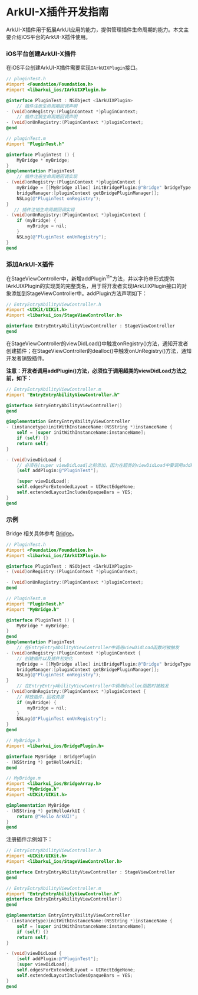 # ArkUI-X插件开发指南

ArkUI-X插件用于拓展ArkUI应用的能力，提供管理插件生命周期的能力。本文主要介绍iOS平台的ArkUI-X插件使用。

### iOS平台创建ArkUI-X插件

在iOS平台创建ArkUI-X插件需要实现` IArkUIXPlugin `接口。

```objective-c
// pluginTest.h
#import <Foundation/Foundation.h>
#import <libarkui_ios/IArkUIXPlugin.h>

@interface PluginTest : NSObject <IArkUIXPlugin>
    // 插件注册生命周期回调声明
- (void)onRegistry:(PluginContext *)pluginContext;
	// 插件注销生命周期回调声明
- (void)onUnRegistry:(PluginContext *)pluginContext;
@end
```

```objective-c
// pluginTest.m
#import "PluginTest.h"

@interface PluginTest () {
    MyBridge * myBridge;
}
@implementation PluginTest
    // 插件注册生命周期回调实现
- (void)onRegistry:(PluginContext *)pluginContext {
    myBridge = [[MyBridge alloc] initBridgePlugin:@"Bridge" bridgeType:BINARY_TYPE 
    bridgeManager:[pluginContext getBridgePluginManager]];
    NSLog(@"PluginTest onRegistry");
}
   // 插件注销生命周期回调实现
- (void)onUnRegistry:(PluginContext *)pluginContext {
	if (myBridge) {
        myBridge = nil;
    }
    NSLog(@"PluginTest onUnRegistry");
}
@end
```

### 添加ArkUI-X插件

在StageViewController中，新增addPlugin<sup>11+</sup>方法，并以字符串形式提供IArkUIXPlugin的实现类的完整类名，用于将开发者实现IArkUIXPlugin接口的对象添加到StageViewController中。addPlugin方法声明如下：

```objective-c
// EntryEntryAbilityViewController.h
#import <UIKit/UIKit.h>
#import <libarkui_ios/StageViewController.h>

@interface EntryEntryAbilityViewController : StageViewController
@end
```

在StageViewController的viewDidLoad()中触发onRegistry()方法，通知开发者创建插件；在StageViewController的dealloc()中触发onUnRegistry()方法，通知开发者销毁插件。

**注意：开发者调用addPlugin()方法，必须位于调用超类的viewDidLoad方法之前，如下：**

```objective-c
// EntryEntryAbilityViewController.m
#import "EntryEntryAbilityViewController.h"

@interface EntryEntryAbilityViewController()
@end

@implementation EntryEntryAbilityViewController
- (instancetype)initWithInstanceName:(NSString *)instanceName {
    self = [super initWithInstanceName:instanceName];
    if (self) {}
    return self;
}

- (void)viewDidLoad {
    // 必须在[super viewDidLoad]之前添加，因为在超类的viewDidLoad中要调用addPlugin()添加的对象
    [self addPlugin:@"PluginTest"];

    [super viewDidLoad];
    self.edgesForExtendedLayout = UIRectEdgeNone;
    self.extendedLayoutIncludesOpaqueBars = YES;
}
@end
```

### 示例

Bridge 相关具体参考 [Bridge](how-to-use-bridge-on-ios.md)。

```objective-c
// PluginTest.h
#import <Foundation/Foundation.h>
#import <libarkui_ios/IArkUIXPlugin.h>

@interface PluginTest : NSObject <IArkUIXPlugin>
- (void)onRegistry:(PluginContext *)pluginContext;

- (void)onUnRegistry:(PluginContext *)pluginContext;
@end
```

```objective-c
// PluginTest.m
#import "PluginTest.h"
#import "MyBridge.h"

@interface PluginTest () {
    MyBridge * myBridge;
}
@end
@implementation PluginTest
    // 在EntryEntryAbilityViewController中调用viewDidLoad函数时被触发
- (void)onRegistry:(PluginContext *)pluginContext {
    // 创建插件以及插件初始化
    myBridge = [[MyBridge alloc] initBridgePlugin:@"Bridge" bridgeType:BINARY_TYPE 
    bridgeManager:[pluginContext getBridgePluginManager]];
    NSLog(@"PluginTest onRegistry");
}
    // 在EntryEntryAbilityViewController中调用dealloc函数时被触发
- (void)onUnRegistry:(PluginContext *)pluginContext {
    // 释放插件，回收资源
    if (myBridge) {
        myBridge = nil;
    }
    NSLog(@"PluginTest onUnRegistry");
}
@end
```

```objective-c
// MyBridge.h
#import <libarkui_ios/BridgePlugin.h>

@interface MyBridge : BridgePlugin
- (NSString *) getHelloArkUI;
@end
```

```objective-c
// MyBridge.m
#import <libarkui_ios/BridgeArray.h>
#import "MyBridge.h"
#import <UIKit/UIKit.h>

@implementation MyBridge
- (NSString *) getHelloArkUI {
    return @"Hello ArkUI!";
}
@end
```

注册插件示例如下：

```objective-c
// EntryEntryAbilityViewController.h
#import <UIKit/UIKit.h>
#import <libarkui_ios/StageViewController.h>

@interface EntryEntryAbilityViewController : StageViewController
@end
```

```objective-c
// EntryEntryAbilityViewController.m
#import "EntryEntryAbilityViewController.h"
@interface EntryEntryAbilityViewController()
@end

@implementation EntryEntryAbilityViewController
- (instancetype)initWithInstanceName:(NSString *)instanceName {
    self = [super initWithInstanceName:instanceName];
    if (self) {}
    return self;
}

- (void)viewDidLoad {
    [self addPlugin:@"PluginTest"];
    [super viewDidLoad];
    self.edgesForExtendedLayout = UIRectEdgeNone;
    self.extendedLayoutIncludesOpaqueBars = YES;
}
@end
```

